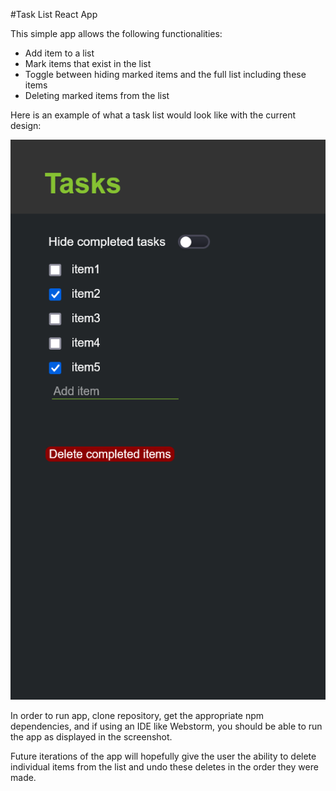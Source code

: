 #Task List React App

This simple app allows the following functionalities: 

- Add item to a list
- Mark items that exist in the list
- Toggle between hiding marked items and the full list including these items
- Deleting marked items from the list

Here is an example of what a task list would look like with the current design:

![](./design/checked_items.png)

In order to run app, clone repository, get the appropriate npm dependencies, and if using
an IDE like Webstorm, you should be able to run the app as displayed in the screenshot.

Future iterations of the app will hopefully give the user the ability to delete
individual items from the list and undo these deletes in the order they were made.